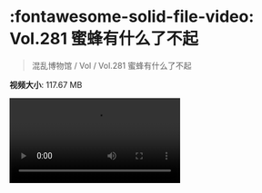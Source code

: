 # :fontawesome-solid-file-video: Vol.281 蜜蜂有什么了不起

> 混乱博物馆 / Vol / Vol.281 蜜蜂有什么了不起

**视频大小**: 117.67 MB

<div class="video"><video src="https://file.hsyhx.top/archive/混乱博物馆/Vol/Vol.281 蜜蜂有什么了不起.mp4" controls preload>🤔 您的浏览器不支持 video 标签</video></div>